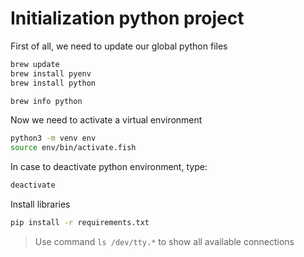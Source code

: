 # Initialization python project

First of all, we need to update our global python files 

```bash
brew update
brew install pyenv
brew install python

brew info python
```

Now we need to activate a virtual environment
```bash
python3 -m venv env
source env/bin/activate.fish
```

In case to deactivate python environment, type:

```bash
deactivate
```

Install libraries

```bash
pip install -r requirements.txt
```

> Use command `ls /dev/tty.*` to show all available connections